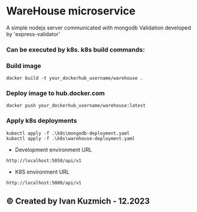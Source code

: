 # WareHouse microservice
A simple nodejs server communicated with mongodb
Validation developed by 'express-validator'

### Can be executed by k8s. k8s build commands:
### Build image
```
docker build -t your_dockerhub_username/warehouse .
```
### Deploy image to hub.docker.com
```
docker push your_dockerhub_username/warehouse:latest
```
### Apply k8s deployments
```
kubectl apply -f .\k8s\mongodb-deployment.yaml
kubectl apply -f .\k8s\warehouse-deployment.yaml
```

- Development environment URL
```
http://localhost:5050/api/v1
```
- K8S environment URL
```
http://localhost:5000/api/v1
```

## © Created by Ivan Kuzmich - 12.2023